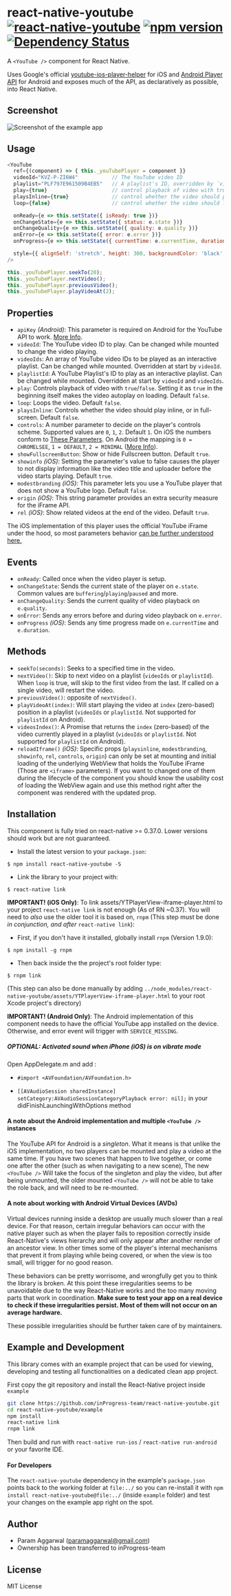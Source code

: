 # react-native-youtube [![react-native-youtube](http://img.shields.io/npm/dm/react-native-youtube.svg)](https://www.npmjs.org/package/react-native-youtube) [![npm version](https://badge.fury.io/js/react-native-youtube.svg)](http://badge.fury.io/js/react-native-youtube) [![Dependency Status](https://david-dm.org/inProgress-team/react-native-youtube.svg)](https://david-dm.org/inProgress-team/react-native-youtube)
A `<YouTube />` component for React Native.

Uses Google's official [youtube-ios-player-helper](https://github.com/youtube/youtube-ios-player-helper) for iOS and [Android Player API](https://developers.google.com/youtube/android/player/) for Android and exposes much of the API, as declaratively as possible, into React Native.

## Screenshot

![Screenshot of the example app](https://github.com/inProgress-team/react-native-youtube/raw/master/Screenshot.png)

## Usage

```javascript
<YouTube
  ref={(component) => { this._youTubePlayer = component }}
  videoId="KVZ-P-ZI6W4"           // The YouTube video ID
  playlist="PLF797E961509B4EB5"   // A playlist's ID, overridden by `videoId`
  play={true}                     // control playback of video with true/false
  playsInline={true}              // control whether the video should play full-screen or inline
  loop={false}                    // control whether the video should loop when ended

  onReady={e => this.setState({ isReady: true })}
  onChangeState={e => this.setState({ status: e.state })}
  onChangeQuality={e => this.setState({ quality: e.quality })}
  onError={e => this.setState({ error: e.error })}
  onProgress={e => this.setState({ currentTime: e.currentTime, duration: e.duration })}

  style={{ alignSelf: 'stretch', height: 300, backgroundColor: 'black', marginVertical: 10 }}
/>
```
```javascript
this._youTubePlayer.seekTo(20);
this._youTubePlayer.nextVideo();
this._youTubePlayer.previousVideo();
this._youTubePlayer.playVideoAt(2);
```

## Properties

* `apiKey` *(Android)*: This parameter is required on Android for the YouTube API to work. [More Info](https://developers.google.com/youtube/android/player/register).
* `videoId`: The YouTube video ID to play. Can be changed while mounted to change the video playing.
* `videoIds`: An array of YouTube video IDs to be played as an interactive playlist. Can be changed while mounted. Overridden at start by `videoId`.
* `playlistId`: A YouTube Playlist's ID to play as an interactive playlist.
Can be changed while mounted. Overridden at start by `videoId` and `videoIds`.
* `play`: Controls playback of video with `true`/`false`. Setting it as `true` in the beginning itself makes the video autoplay on loading. Default `false`.
* `loop`: Loops the video. Default `false`.
* `playsInline`: Controls whether the video should play inline, or in full-screen. Default `false`.
* `controls`: A number parameter to decide on the player's controls scheme. Supported values are `0`, `1`, `2`. Default `1`. On iOS the numbers conform to [These Parameters](https://developers.google.com/youtube/player_parameters?hl=en#controls). On Android the mapping is `0 = CHROMELSEE`, `1 = DEFAULT`, `2 = MINIMAL` ([More Info](https://developers.google.com/youtube/android/player/reference/com/google/android/youtube/player/YouTubePlayer.PlayerStyle)).
* `showFullscreenButton`: Show or hide Fullscreen button. Default `true`.
* `showinfo` *(iOS)*: Setting the parameter's value to false causes the player to not display information like the video title and uploader before the video starts playing. Default `true`.
* `modestbranding` *(iOS)*: This parameter lets you use a YouTube player that does not show a YouTube logo. Default `false`.
* `origin` *(iOS)*: This string parameter provides an extra security measure for the iFrame API.
* `rel` *(iOS)*: Show related videos at the end of the video. Default `true`.

The iOS implementation of this player uses the official YouTube iFrame under the hood, so most parameters behavior [can be further understood here.](https://developers.google.com/youtube/player_parameters)


## Events

* `onReady`: Called once when the video player is setup.
* `onChangeState`: Sends the current state of the player on `e.state`. Common values are `buffering`/`playing`/`paused` and more.
* `onChangeQuality`: Sends the current quality of video playback on `e.quality`.
* `onError`: Sends any errors before and during video playback on `e.error`.
* `onProgress` *(iOS)*: Sends any time progress made on `e.currentTime` and `e.duration`.

## Methods

* `seekTo(seconds)`: Seeks to a specified time in the video.
* `nextVideo()`: Skip to next video on a playlist (`videoIds` or `playlistId`). When `loop` is true, will skip to the first video from the last. If called on a single video, will restart the video.
* `previousVideo()`: opposite of `nextVideo()`.
* `playVideoAt(index)`: Will start playing the video at `index` (zero-based) position in a playlist (`videoIds` or `playlistId`. Not supported for `playlistId` on Android).
* `videosIndex()`: A Promise that returns the `index` (zero-based) of the video currently played in a playlist (`videoIds` or `playlistId`. Not supported for `playlistId` on Android).
* `reloadIframe()` *(iOS)*: Specific props (`playsinline`, `modestbranding`, `showinfo`, `rel`, `controls`, `origin`) can only be set at mounting and initial loading of the underlying WebView that holds the YouTube iFrame (Those are `<iframe>` parameters). If you want to changed one of them during the lifecycle of the component you should know the usability cost of loading the WebView again and use this method right after the component was rendered with the updated prop.

## Installation

This component is fully tried on react-native >= 0.37.0. Lower versions should work but are not guaranteed.

* Install the latest version to your `package.json`:

`$ npm install react-native-youtube -S`

* Link the library to your project with:

`$ react-native link`

**IMPORTANT! (iOS Only)**: To link assets/YTPlayerView-iframe-player.html to your project `react-native link` is not enough (As of RN ~0.37). You will need to *also* use the older tool it is based on, `rnpm` (This step must be done *in conjunction, and after* `react-native link`):

* First, if you don't have it installed, globally install `rnpm` (Version 1.9.0):

`$ npm install -g rnpm`

* Then back inside the the project's root folder type:

`$ rnpm link`

(This step can also be done manually by adding `../node_modules/react-native-youtube/assets/YTPlayerView-iframe-player.html` to your root Xcode project's directory)

**IMPORTANT! (Android Only)**: The Android implementation of this component needs to have the official YouTube app installed on the device. Otherwise, and error event will trigger with `SERVICE_MISSING`.

##### OPTIONAL: Activated sound when iPhone (iOS) is on vibrate mode

Open AppDelegate.m and add :

* `#import <AVFoundation/AVFoundation.h>`

* `[[AVAudioSession sharedInstance] setCategory:AVAudioSessionCategoryPlayback error: nil];` in your didFinishLaunchingWithOptions method

#### A note about the Android implementation and multiple `<YouTube />` instances
The YouTube API for Android is a *singleton*. What it means is that unlike the iOS implementation, no two players can be mounted and play a video at the same time. If you have two scenes that happen to live together, or come one after the other (such as when navigating to a new scene), The new `<YouTube />` Will take the focus of the singleton and play the video, but after being unmounted, the older mounted `<YouTube />` will not be able to take the role back, and will need to be re-mounted.

#### A note about working with Android Virtual Devices (AVDs)
Virtual devices running inside a desktop are usually much slower than a real device. For that reason, certain irregular behaviors can occur with the native player such as when the player fails to reposition correctly inside React-Native's views hierarchy and will only appear after another render of an ancestor view. In other times some of the player's internal mechanisms that prevent it from playing while being covered, or when the view is too small, will trigger for no good reason.

These behaviors can be pretty worrisome, and wrongfully get you to think the library is broken. At this point these irregularities seems to be unavoidable due to the way React-Native works and the too many moving parts that work in coordination. **Make sure to test your app on a real device to check if these irregularities persist. Most of them will not occur on an average hardware.**

These possible irregularities should be further taken care of by maintainers.

## Example and Development
This library comes with an example project that can be used for viewing, developing and testing all functionalities on a dedicated clean app project.

First copy the git repository and install the React-Native project inside `example`

```sh
git clone https://github.com/inProgress-team/react-native-youtube.git
cd react-native-youtube/example
npm install
react-native link
rnpm link
```

Then build and run with `react-native run-ios` / `react-native run-android` or your favorite IDE.

#### For Developers
The `react-native-youtube` dependency in the example's `package.json` points back to the working folder at `file:../` so you can re-install it with `npm install react-native-youtube@file:../` (inside `example` folder) and test your changes on the example app right on the spot.


## Author
* Param Aggarwal (paramaggarwal@gmail.com)
* Ownership has been transferred to inProgress-team

## License
MIT License
